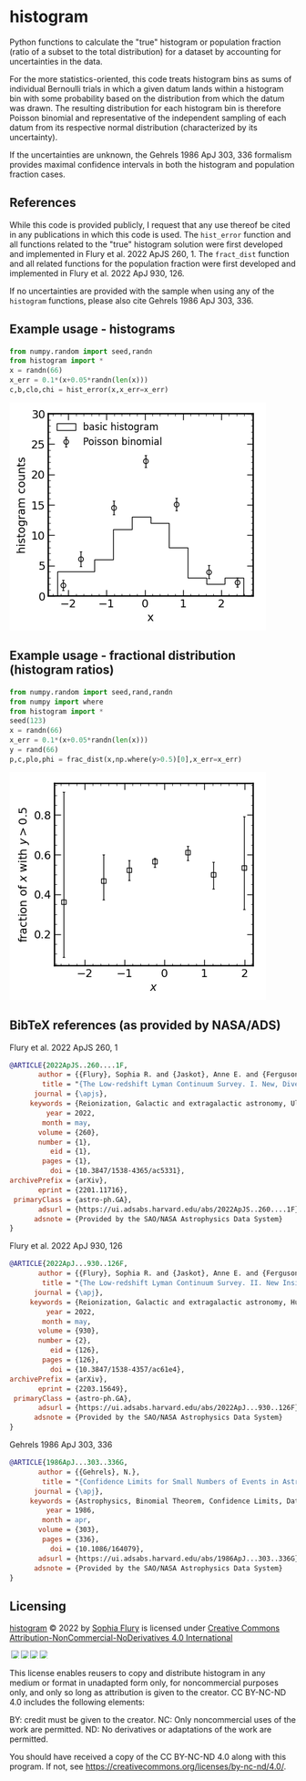 # histogram

Python functions to calculate the "true" histogram or population
fraction (ratio of a subset to the total distribution) for a 
dataset by accounting for uncertainties in the data.

For the more
statistics-oriented, this code treats histogram bins as sums of
individual Bernoulli trials in which a given datum lands within 
a histogram bin with some probability based on the distribution 
from which the datum was drawn. The resulting distribution for 
each histogram bin is therefore Poisson binomial and 
representative of the independent sampling of each datum from its
respective normal distribution (characterized by its uncertainty).

If the uncertainties are unknown, the Gehrels 1986 ApJ 303, 336 
formalism provides maximal confidence intervals in both the 
histogram and population fraction cases.

## References

While this code is provided publicly, I request that any use
thereof be cited in any publications in which this code is used.
The `hist_error` function and all functions related to the "true"
histogram solution were first developed and implemented in
Flury et al. 2022 ApJS 260, 1. The `fract_dist` function and all
related functions for the population fraction were first 
developed and implemented in Flury et al. 2022 ApJ 930, 126.

If no uncertainties are provided with the sample when using
any of the `histogram` functions, please also cite
Gehrels 1986 ApJ 303, 336.

## Example usage - histograms
``` python
from numpy.random import seed,randn 
from histogram import *
x = randn(66)
x_err = 0.1*(x+0.05*randn(len(x)))
c,b,clo,chi = hist_error(x,x_err=x_err)
```
![image of histograms with basic and Poisson binomial treatment](hist_examp.png "example histogram")

## Example usage - fractional distribution (histogram ratios)
``` python
from numpy.random import seed,rand,randn
from numpy import where
from histogram import *
seed(123)
x = randn(66)
x_err = 0.1*(x+0.05*randn(len(x)))
y = rand(66)
p,c,plo,phi = frac_dist(x,np.where(y>0.5)[0],x_err=x_err)
```
![image of histogram ratios with Poisson binomial treatment](frac_examp.png "example fraction distribution")


## BibTeX references (as provided by NASA/ADS)
Flury et al. 2022 ApJS 260, 1
``` bibtex
@ARTICLE{2022ApJS..260....1F,
       author = {{Flury}, Sophia R. and {Jaskot}, Anne E. and {Ferguson}, Harry C. and {Worseck}, G{\'a}bor and {Makan}, Kirill and {Chisholm}, John and {Saldana-Lopez}, Alberto and {Schaerer}, Daniel and {McCandliss}, Stephan and {Wang}, Bingjie and {Ford}, N.~M. and {Heckman}, Timothy and {Ji}, Zhiyuan and {Giavalisco}, Mauro and {Amorin}, Ricardo and {Atek}, Hakim and {Blaizot}, Jeremy and {Borthakur}, Sanchayeeta and {Carr}, Cody and {Castellano}, Marco and {Cristiani}, Stefano and {De Barros}, Stephane and {Dickinson}, Mark and {Finkelstein}, Steven L. and {Fleming}, Brian and {Fontanot}, Fabio and {Garel}, Thibault and {Grazian}, Andrea and {Hayes}, Matthew and {Henry}, Alaina and {Mauerhofer}, Valentin and {Micheva}, Genoveva and {Oey}, M.~S. and {Ostlin}, Goran and {Papovich}, Casey and {Pentericci}, Laura and {Ravindranath}, Swara and {Rosdahl}, Joakim and {Rutkowski}, Michael and {Santini}, Paola and {Scarlata}, Claudia and {Teplitz}, Harry and {Thuan}, Trinh and {Trebitsch}, Maxime and {Vanzella}, Eros and {Verhamme}, Anne and {Xu}, Xinfeng},
        title = "{The Low-redshift Lyman Continuum Survey. I. New, Diverse Local Lyman Continuum Emitters}",
      journal = {\apjs},
     keywords = {Reionization, Galactic and extragalactic astronomy, Ultraviolet astronomy, Hubble Space Telescope, 1383, 563, 1736, 761, Astrophysics - Astrophysics of Galaxies, Astrophysics - Cosmology and Nongalactic Astrophysics},
         year = 2022,
        month = may,
       volume = {260},
       number = {1},
          eid = {1},
        pages = {1},
          doi = {10.3847/1538-4365/ac5331},
archivePrefix = {arXiv},
       eprint = {2201.11716},
 primaryClass = {astro-ph.GA},
       adsurl = {https://ui.adsabs.harvard.edu/abs/2022ApJS..260....1F},
      adsnote = {Provided by the SAO/NASA Astrophysics Data System}
}
```
Flury et al. 2022 ApJ 930, 126
``` bibtex
@ARTICLE{2022ApJ...930..126F,
       author = {{Flury}, Sophia R. and {Jaskot}, Anne E. and {Ferguson}, Harry C. and {Worseck}, G{\'a}bor and {Makan}, Kirill and {Chisholm}, John and {Saldana-Lopez}, Alberto and {Schaerer}, Daniel and {McCandliss}, Stephan R. and {Xu}, Xinfeng and {Wang}, Bingjie and {Oey}, M.~S. and {Ford}, N.~M. and {Heckman}, Timothy and {Ji}, Zhiyuan and {Giavalisco}, Mauro and {Amor{\'\i}n}, Ricardo and {Atek}, Hakim and {Blaizot}, Jeremy and {Borthakur}, Sanchayeeta and {Carr}, Cody and {Castellano}, Marco and {De Barros}, Stephane and {Dickinson}, Mark and {Finkelstein}, Steven L. and {Fleming}, Brian and {Fontanot}, Fabio and {Garel}, Thibault and {Grazian}, Andrea and {Hayes}, Matthew and {Henry}, Alaina and {Mauerhofer}, Valentin and {Micheva}, Genoveva and {Ostlin}, Goran and {Papovich}, Casey and {Pentericci}, Laura and {Ravindranath}, Swara and {Rosdahl}, Joakim and {Rutkowski}, Michael and {Santini}, Paola and {Scarlata}, Claudia and {Teplitz}, Harry and {Thuan}, Trinh and {Trebitsch}, Maxime and {Vanzella}, Eros and {Verhamme}, Anne},
        title = "{The Low-redshift Lyman Continuum Survey. II. New Insights into LyC Diagnostics}",
      journal = {\apj},
     keywords = {Reionization, Galactic and extragalactic astronomy, Hubble Space Telescope, Ultraviolet astronomy, Emission line galaxies, 1383, 563, 761, 1736, 459, Astrophysics - Astrophysics of Galaxies, Astrophysics - Cosmology and Nongalactic Astrophysics},
         year = 2022,
        month = may,
       volume = {930},
       number = {2},
          eid = {126},
        pages = {126},
          doi = {10.3847/1538-4357/ac61e4},
archivePrefix = {arXiv},
       eprint = {2203.15649},
 primaryClass = {astro-ph.GA},
       adsurl = {https://ui.adsabs.harvard.edu/abs/2022ApJ...930..126F},
      adsnote = {Provided by the SAO/NASA Astrophysics Data System}
}
```
Gehrels 1986 ApJ 303, 336
``` bibtex
@ARTICLE{1986ApJ...303..336G,
       author = {{Gehrels}, N.},
        title = "{Confidence Limits for Small Numbers of Events in Astrophysical Data}",
      journal = {\apj},
     keywords = {Astrophysics, Binomial Theorem, Confidence Limits, Data Processing, Poisson Density Functions, Approximation, Tables (Data), Astrophysics, NUMERICAL METHODS},
         year = 1986,
        month = apr,
       volume = {303},
        pages = {336},
          doi = {10.1086/164079},
       adsurl = {https://ui.adsabs.harvard.edu/abs/1986ApJ...303..336G},
      adsnote = {Provided by the SAO/NASA Astrophysics Data System}
}
```
## Licensing
<a href="https://github.com/sflury/histogram">histogram</a> © 2022 by <a href="https://sflury.github.io">Sophia Flury</a> is licensed under <a href="https://creativecommons.org/licenses/by-nc-nd/4.0/">Creative Commons Attribution-NonCommercial-NoDerivatives 4.0 International</a>

<img src="https://mirrors.creativecommons.org/presskit/icons/cc.svg" style="max-width: 1em;max-height:1em;margin-left: .2em;"><img src="https://mirrors.creativecommons.org/presskit/icons/by.svg" style="max-width: 1em;max-height:1em;margin-left: .2em;"><img src="https://mirrors.creativecommons.org/presskit/icons/nc.svg" style="max-width: 1em;max-height:1em;margin-left: .2em;"><img src="https://mirrors.creativecommons.org/presskit/icons/nd.svg" style="max-width: 1em;max-height:1em;margin-left: .2em;">

This license enables reusers to copy and distribute histogram in any medium or format in unadapted form only, for noncommercial purposes only, and only so long as attribution is given to the creator. CC BY-NC-ND 4.0 includes the following elements:

BY: credit must be given to the creator.
NC: Only noncommercial uses of the work are permitted.
ND: No derivatives or adaptations of the work are permitted.

You should have received a copy of the CC BY-NC-ND 4.0 along with this program. If not, see <https://creativecommons.org/licenses/by-nc-nd/4.0/>.
